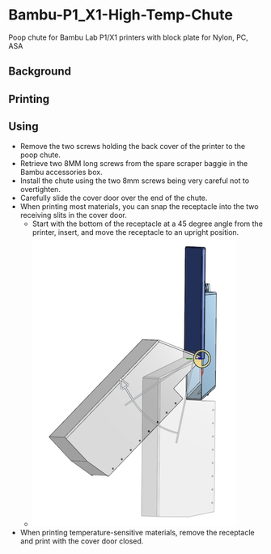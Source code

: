 # Bambu-P1_X1-High-Temp-Chute
Poop chute for Bambu Lab P1/X1 printers with block plate for Nylon, PC, ASA

## Background

## Printing

## Using
- Remove the two screws holding the back cover of the printer to the poop chute.
- Retrieve two 8MM long screws from the spare scraper baggie in the Bambu accessories box.
- Install the chute using the two 8mm screws being very careful not to overtighten.
- Carefully slide the cover door over the end of the chute.
- When printing most materials, you can snap the receptacle into the two receiving slits in the cover door.
  - Start with the bottom of the receptacle at a 45 degree angle from the printer, insert, and move the receptacle to an upright position.
  - ![Installing receptacle](https://github.com/Xorlent/Bambu-P1_X1-High-Temp-Chute/blob/main/images/Installing-Receptacle.jpg)
- When printing temperature-sensitive materials, remove the receptacle and print with the cover door closed.
